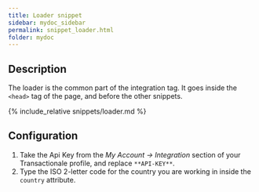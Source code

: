 ```yaml
---
title: Loader snippet
sidebar: mydoc_sidebar
permalink: snippet_loader.html
folder: mydoc
---
```


## Description
The loader is the common part of the integration tag. It goes inside the `<head>` tag of the page, and before the other snippets.

{% include_relative snippets/loader.md %}

## Configuration

1. Take the Api Key from the *My Account -> Integration* section of your Transactionale profile, and replace `**API-KEY**`.
2. Type the ISO 2-letter code for the country you are working in inside the `country` attribute.